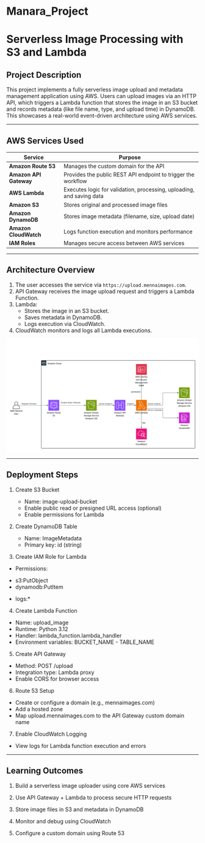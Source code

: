 # Manara_Project
# Serverless Image Processing with S3 and Lambda

## Project Description

This project implements a fully serverless image upload and metadata management application using AWS. Users can upload images via an HTTP API, which triggers a Lambda function that stores the image in an S3 bucket and records metadata (like file name, type, and upload time) in DynamoDB. This showcases a real-world event-driven architecture using AWS services.

---

##  AWS Services Used
| Service               | Purpose                                                              |
|------------------------|----------------------------------------------------------------------|
| **Amazon Route 53**     | Manages the custom domain for the API                               |
| **Amazon API Gateway**  | Provides the public REST API endpoint to trigger the workflow       |
| **AWS Lambda**          | Executes logic for validation, processing, uploading, and saving data|
| **Amazon S3**           | Stores original and processed image files                           |
| **Amazon DynamoDB**     | Stores image metadata (filename, size, upload date)                 |
| **Amazon CloudWatch**   | Logs function execution and monitors performance                    |
| **IAM Roles**           | Manages secure access between AWS services                          |


---

##  Architecture Overview
1. The user accesses the service via `https://upload.mennaimages.com`.
2. API Gateway receives the image upload request and triggers a Lambda Function.
3. Lambda:
   - Stores the image in an S3 bucket.
   - Saves metadata in DynamoDB.
   - Logs execution via CloudWatch.
4. CloudWatch monitors and logs all Lambda executions.

![System Architecture](diagram.png)


---
## Deployment Steps
1. Create S3 Bucket
   - Name: image-upload-bucket
   - Enable public read or presigned URL access (optional)
   - Enable permissions for Lambda

2. Create DynamoDB Table
   - Name: ImageMetadata
   - Primary key: id (string)

3. Create IAM Role for Lambda
  * Permissions:
  - s3:PutObject
  - dynamodb:PutItem
  * logs:*

4. Create Lambda Function

  - Name: upload_image
  - Runtime: Python 3.12
  - Handler: lambda_function.lambda_handler
  - Environment variables: BUCKET_NAME - TABLE_NAME

5. Create API Gateway
  - Method: POST /upload
  - Integration type: Lambda proxy
  - Enable CORS for browser access

6. Route 53 Setup
  - Create or configure a domain (e.g., mennaimages.com)
  - Add a hosted zone
  - Map upload.mennaimages.com to the API Gateway custom domain name

7. Enable CloudWatch Logging
  - View logs for Lambda function execution and errors

--- 
## Learning Outcomes
1. Build a serverless image uploader using core AWS services

2. Use API Gateway + Lambda to process secure HTTP requests

3. Store image files in S3 and metadata in DynamoDB

4. Monitor and debug using CloudWatch

5. Configure a custom domain using Route 53
